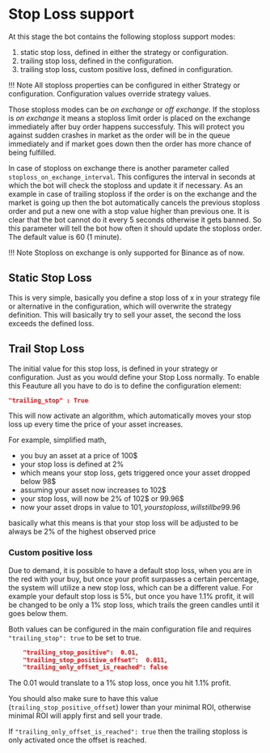 # Stop Loss support

At this stage the bot contains the following stoploss support modes:

1. static stop loss, defined in either the strategy or configuration.
2. trailing stop loss, defined in the configuration.
3. trailing stop loss, custom positive loss, defined in configuration.

!!! Note
    All stoploss properties can be configured in either Strategy or configuration. Configuration values override strategy values.

Those stoploss modes can be *on exchange* or *off exchange*. If the stoploss is *on exchange* it means a stoploss limit order is placed on the exchange immediately after buy order happens successfuly. This will protect you against sudden crashes in market as the order will be in the queue immediately and if market goes down then the order has more chance of being fulfilled.

In case of stoploss on exchange there is another parameter called `stoploss_on_exchange_interval`. This configures the interval in seconds at which the bot will check the stoploss and update it if necessary. As an example in case of trailing stoploss if the order is on the exchange and the market is going up then the bot automatically cancels the previous stoploss order and put a new one with a stop value higher than previous one. It is clear that the bot cannot do it every 5 seconds otherwise it gets banned. So this parameter will tell the bot how often it should update the stoploss order. The default value is 60 (1 minute).

!!! Note
    Stoploss on exchange is only supported for Binance as of now.


## Static Stop Loss

This is very simple, basically you define a stop loss of x in your strategy file or alternative in the configuration, which
will overwrite the strategy definition. This will basically try to sell your asset, the second the loss exceeds the defined loss.

## Trail Stop Loss

The initial value for this stop loss, is defined in your strategy or configuration. Just as you would define your Stop Loss normally.
To enable this Feauture all you have to do is to define the configuration element:

``` json
"trailing_stop" : True
```

This will now activate an algorithm, which automatically moves your stop loss up every time the price of your asset increases.

For example, simplified math,

* you buy an asset at a price of 100$
* your stop loss is defined at 2%
* which means your stop loss, gets triggered once your asset dropped below 98$
* assuming your asset now increases to 102$
* your stop loss, will now be 2% of 102$ or 99.96$
* now your asset drops in value to 101$, your stop loss, will still be 99.96$

basically what this means is that your stop loss will be adjusted to be always be 2% of the highest observed price

### Custom positive loss

Due to demand, it is possible to have a default stop loss, when you are in the red with your buy, but once your profit surpasses a certain percentage,
the system will utilize a new stop loss, which can be a different value. For example your default stop loss is 5%, but once you have 1.1% profit,
it will be changed to be only a 1% stop loss, which trails the green candles until it goes below them.

Both values can be configured in the main configuration file and requires `"trailing_stop": true` to be set to true.

``` json
    "trailing_stop_positive":  0.01,
    "trailing_stop_positive_offset":  0.011,
    "trailing_only_offset_is_reached": false
```

The 0.01 would translate to a 1% stop loss, once you hit 1.1% profit.

You should also make sure to have this value (`trailing_stop_positive_offset`) lower than your minimal ROI, otherwise minimal ROI will apply first and sell your trade.

If `"trailing_only_offset_is_reached": true` then the trailing stoploss is only activated once the offset is reached.
